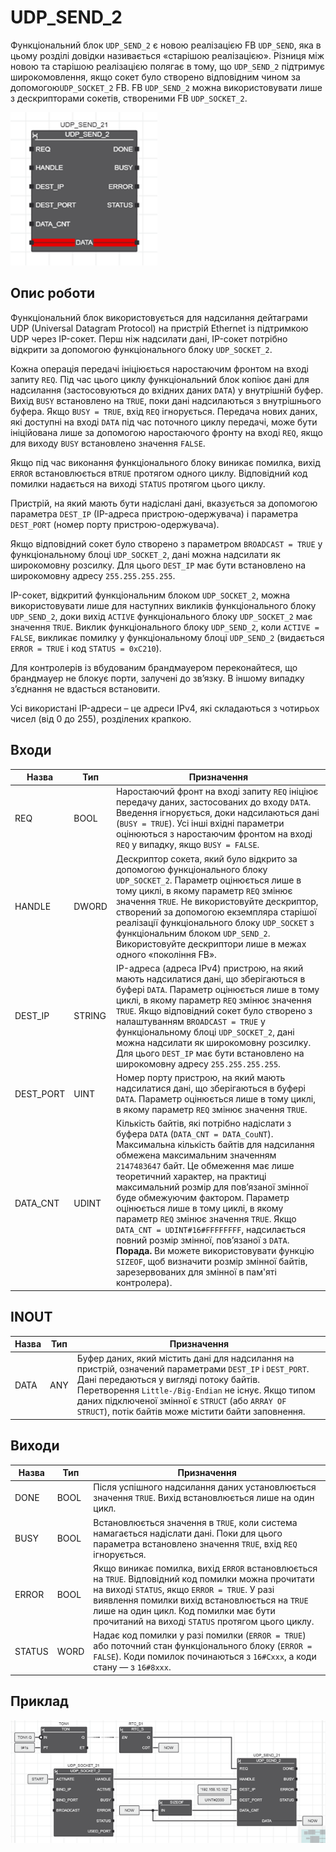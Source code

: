 # UDP_SEND_2

Функціональний блок `UDP_SEND_2` є новою реалізацією FB `UDP_SEND`, яка в цьому розділі довідки називається «старішою реалізацією». Різниця між новою та старішою реалізацією полягає в тому, що `UDP_SEND_2` підтримує широкомовлення, якщо сокет було створено відповідним чином за допомогою`UDP_SOCKET_2` FB. FB `UDP_SEND_2` можна використовувати лише з дескрипторами сокетів, створеними FB `UDP_SOCKET_2`.

![image-20221006232318333](media/image-20221006232318333.png)

## Опис роботи

Функціональний блок використовується для надсилання дейтаграми UDP (Universal Datagram Protocol) на пристрій Ethernet із підтримкою UDP через IP-сокет. Перш ніж надсилати дані, IP-сокет потрібно відкрити за допомогою функціонального блоку `UDP_SOCKET_2`.

Кожна операція передачі ініціюється наростаючим фронтом на вході запиту `REQ`. Під час цього циклу функціональний блок копіює дані для надсилання (застосовуються до вхідних даних `DATA`) у внутрішній буфер. Вихід `BUSY` встановлено на `TRUE`, поки дані надсилаються з внутрішнього буфера. Якщо `BUSY = TRUE`, вхід `REQ` ігнорується. Передача нових даних, які доступні на вході `DATA` під час поточного циклу передачі, може бути ініційована лише за допомогою наростаючого фронту на вході `REQ`, якщо для виходу `BUSY` встановлено значення `FALSE`.

Якщо під час виконання функціонального блоку виникає помилка, вихід `ERROR` встановлюється в`TRUE` протягом одного циклу. Відповідний код помилки надається на виході `STATUS` протягом цього циклу.

Пристрій, на який мають бути надіслані дані, вказується за допомогою параметра `DEST_IP` (IP-адреса пристрою-одержувача) і параметра `DEST_PORT` (номер порту пристрою-одержувача).

Якщо відповідний сокет було створено з параметром `BROADCAST = TRUE` у функціональному блоці `UDP_SOCKET_2`, дані можна надсилати як широкомовну розсилку. Для цього `DEST_IP` має бути встановлено на широкомовну адресу `255.255.255.255`.

IP-сокет, відкритий функціональним блоком `UDP_SOCKET_2`, можна використовувати лише для наступних викликів функціонального блоку `UDP_SEND_2`, доки вихід `ACTIVE` функціонального блоку `UDP_SOCKET_2` має значення `TRUE`. Виклик функціонального блоку `UDP_SEND_2`, коли `ACTIVE = FALSE`, викликає помилку у функціональному блоці `UDP_SEND_2` (видається `ERROR = TRUE` і код `STATUS = 0xC210`).

Для контролерів із вбудованим брандмауером переконайтеся, що брандмауер не блокує порти, залучені до зв’язку. В іншому випадку з’єднання не вдасться встановити.

Усі використані IP-адреси – це адреси IPv4, які складаються з чотирьох чисел (від 0 до 255), розділених крапкою. 

## Входи

| Назва     | Тип    | Призначення                                                  |
| --------- | ------ | ------------------------------------------------------------ |
| REQ       | BOOL   | Наростаючий фронт на вході запиту `REQ` ініціює передачу даних, застосованих до входу `DATA`. Введення ігнорується, доки надсилаються дані (`BUSY = TRUE`). Усі інші вхідні параметри оцінюються з наростаючим фронтом на вході `REQ` у випадку, якщо `BUSY = FALSE`. |
| HANDLE    | DWORD  | Дескриптор сокета, який було відкрито за допомогою функціонального блоку `UDP_SOCKET_2`. Параметр оцінюється лише в тому циклі, в якому параметр `REQ` змінює значення `TRUE`. Не використовуйте дескриптор, створений за допомогою екземпляра старішої реалізації функціонального блоку `UDP_SOCKET` з функціональним блоком `UDP_SEND_2`. Використовуйте дескриптори лише в межах одного «покоління FB». |
| DEST_IP   | STRING | IP-адреса (адреса IPv4) пристрою, на який мають надсилатися дані, що зберігаються в буфері `DATA`. Параметр оцінюється лише в тому циклі, в якому параметр `REQ` змінює значення `TRUE`. Якщо відповідний сокет було створено з налаштуванням `BROADCAST = TRUE` у функціональному блоці `UDP_SOCKET_2`, дані можна надсилати як широкомовну розсилку. Для цього `DEST_IP` має бути встановлено на широкомовну адресу `255.255.255.255`. |
| DEST_PORT | UINT   | Номер порту пристрою, на який мають надсилатися дані, що зберігаються в буфері `DATA`. Параметр оцінюється лише в тому циклі, в якому параметр `REQ` змінює значення `TRUE`. |
| DATA_CNT  | UDINT  | Кількість байтів, які потрібно надіслати з буфера `DATA` (`DATA_CNT = DATA_CouNT`). Максимальна кількість байтів для надсилання обмежена максимальним значенням `2147483647` байт. Це обмеження має лише теоретичний характер, на практиці максимальний розмір для пов’язаної змінної буде обмежуючим фактором. Параметр оцінюється лише в тому циклі, в якому параметр `REQ` змінює значення `TRUE`. Якщо `DATA_CNT = UDINT#16#FFFFFFFF`, надсилається повний розмір змінної, пов’язаної з `DATA`. **Порада.** Ви можете використовувати функцію `SIZEOF`, щоб визначити розмір змінної байтів, зарезервованих для змінної в пам'яті контролера). |

## INOUT

| Назва | Тип  | Призначення                                                  |
| ----- | ---- | ------------------------------------------------------------ |
| DATA  | ANY  | Буфер даних, який містить дані для надсилання на пристрій, означений параметрами `DEST_IP` і `DEST_PORT`. Дані передаються у вигляді потоку байтів. Перетворення `Little-/Big-Endian` не існує. Якщо типом даних підключеної змінної є `STRUCT` (або `ARRAY OF STRUCT`), потік байтів може містити байти заповнення. |

## Виходи

| Назва  | Тип  | Призначення                                                  |
| ------ | ---- | ------------------------------------------------------------ |
| DONE   | BOOL | Після успішного надсилання даних установлюється значення `TRUE`. Вихід встановлюється лише на один цикл. |
| BUSY   | BOOL | Встановлюється значення в `TRUE`, коли система намагається надіслати дані. Поки для цього параметра встановлено значення `TRUE`, вхід `REQ` ігнорується. |
| ERROR  | BOOL | Якщо виникає помилка, вихід `ERROR` встановлюється на `TRUE`. Відповідний код помилки можна прочитати на виході `STATUS`, якщо `ERROR = TRUE`. У разі виявлення помилки вихід встановлюється на `TRUE` лише на один цикл. Код помилки має бути прочитаний на виході `STATUS` протягом цього циклу. |
| STATUS | WORD | Надає код помилки у разі помилки (`ERROR = TRUE`) або поточний стан функціонального блоку (`ERROR = FALSE`). Коди помилок починаються з `16#Cxxx`, а коди стану — з `16#8xxx`. |



## Приклад

![image-20221007002538231](media/image-20221007002538231.png)

